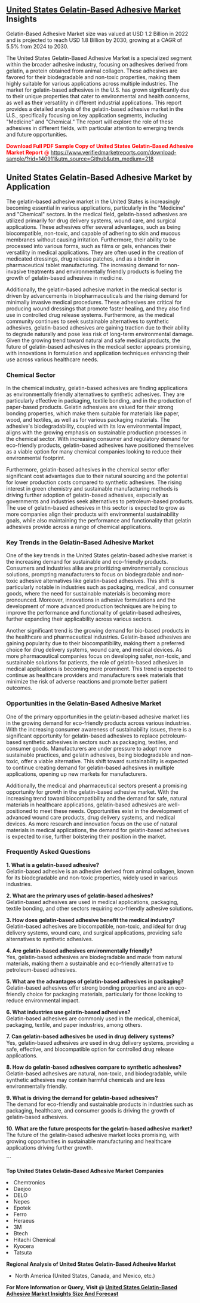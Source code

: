 <h2><a href="https://www.verifiedmarketreports.com/download-sample/?rid=140911&amp;utm_source=Github&amp;utm_medium=218" target="_blank">United States Gelatin-Based Adhesive Market</a> Insights</h2><p>Gelatin-Based Adhesive Market size was valued at USD 1.2 Billion in 2022 and is projected to reach USD 1.8 Billion by 2030, growing at a CAGR of 5.5% from 2024 to 2030.</p><p> <p>The United States Gelatin-Based Adhesive Market is a specialized segment within the broader adhesive industry, focusing on adhesives derived from gelatin, a protein obtained from animal collagen. These adhesives are favored for their biodegradable and non-toxic properties, making them highly suitable for various applications across multiple industries. The market for gelatin-based adhesives in the U.S. has grown significantly due to their unique properties that cater to environmental and health concerns, as well as their versatility in different industrial applications. This report provides a detailed analysis of the gelatin-based adhesive market in the U.S., specifically focusing on key application segments, including "Medicine" and "Chemical." The report will explore the role of these adhesives in different fields, with particular attention to emerging trends and future opportunities. <p><span class=""><span style="color: #ff0000;"><strong>Download Full PDF Sample Copy of United States Gelatin-Based Adhesive Market Report</strong> @ </span><a href="https://www.verifiedmarketreports.com/download-sample/?rid=140911&amp;utm_source=Github&amp;utm_medium=218" target="_blank">https://www.verifiedmarketreports.com/download-sample/?rid=140911&amp;utm_source=Github&amp;utm_medium=218</a></span></p></p> <h2>United States Gelatin-Based Adhesive Market by Application</h2> <p>The gelatin-based adhesive market in the United States is increasingly becoming essential in various applications, particularly in the "Medicine" and "Chemical" sectors. In the medical field, gelatin-based adhesives are utilized primarily for drug delivery systems, wound care, and surgical applications. These adhesives offer several advantages, such as being biocompatible, non-toxic, and capable of adhering to skin and mucous membranes without causing irritation. Furthermore, their ability to be processed into various forms, such as films or gels, enhances their versatility in medical applications. They are often used in the creation of medicated dressings, drug release patches, and as a binder in pharmaceutical tablet manufacturing. The increasing demand for non-invasive treatments and environmentally friendly products is fueling the growth of gelatin-based adhesives in medicine. <p>Additionally, the gelatin-based adhesive market in the medical sector is driven by advancements in biopharmaceuticals and the rising demand for minimally invasive medical procedures. These adhesives are critical for producing wound dressings that promote faster healing, and they also find use in controlled drug release systems. Furthermore, as the medical community continues to seek sustainable alternatives to synthetic adhesives, gelatin-based adhesives are gaining traction due to their ability to degrade naturally and pose less risk of long-term environmental damage. Given the growing trend toward natural and safe medical products, the future of gelatin-based adhesives in the medical sector appears promising, with innovations in formulation and application techniques enhancing their use across various healthcare needs.</p> <h3>Chemical Sector</h3> <p>In the chemical industry, gelatin-based adhesives are finding applications as environmentally friendly alternatives to synthetic adhesives. They are particularly effective in packaging, textile bonding, and in the production of paper-based products. Gelatin adhesives are valued for their strong bonding properties, which make them suitable for materials like paper, wood, and textiles, as well as for various packaging materials. The adhesive's biodegradability, coupled with its low environmental impact, aligns with the growing emphasis on sustainable production processes in the chemical sector. With increasing consumer and regulatory demand for eco-friendly products, gelatin-based adhesives have positioned themselves as a viable option for many chemical companies looking to reduce their environmental footprint. <p>Furthermore, gelatin-based adhesives in the chemical sector offer significant cost advantages due to their natural sourcing and the potential for lower production costs compared to synthetic adhesives. The rising interest in green chemistry and sustainable manufacturing methods is driving further adoption of gelatin-based adhesives, especially as governments and industries seek alternatives to petroleum-based products. The use of gelatin-based adhesives in this sector is expected to grow as more companies align their products with environmental sustainability goals, while also maintaining the performance and functionality that gelatin adhesives provide across a range of chemical applications.</p> <h3>Key Trends in the Gelatin-Based Adhesive Market</h3> <p>One of the key trends in the United States gelatin-based adhesive market is the increasing demand for sustainable and eco-friendly products. Consumers and industries alike are prioritizing environmentally conscious solutions, prompting manufacturers to focus on biodegradable and non-toxic adhesive alternatives like gelatin-based adhesives. This shift is particularly notable in industries such as packaging, medical, and consumer goods, where the need for sustainable materials is becoming more pronounced. Moreover, innovations in adhesive formulations and the development of more advanced production techniques are helping to improve the performance and functionality of gelatin-based adhesives, further expanding their applicability across various sectors.</p> <p>Another significant trend is the growing demand for bio-based products in the healthcare and pharmaceutical industries. Gelatin-based adhesives are gaining popularity due to their biocompatibility, making them a preferred choice for drug delivery systems, wound care, and medical devices. As more pharmaceutical companies focus on developing safer, non-toxic, and sustainable solutions for patients, the role of gelatin-based adhesives in medical applications is becoming more prominent. This trend is expected to continue as healthcare providers and manufacturers seek materials that minimize the risk of adverse reactions and promote better patient outcomes.</p> <h3>Opportunities in the Gelatin-Based Adhesive Market</h3> <p>One of the primary opportunities in the gelatin-based adhesive market lies in the growing demand for eco-friendly products across various industries. With the increasing consumer awareness of sustainability issues, there is a significant opportunity for gelatin-based adhesives to replace petroleum-based synthetic adhesives in sectors such as packaging, textiles, and consumer goods. Manufacturers are under pressure to adopt more sustainable practices, and gelatin adhesives, being biodegradable and non-toxic, offer a viable alternative. This shift toward sustainability is expected to continue creating demand for gelatin-based adhesives in multiple applications, opening up new markets for manufacturers.</p> <p>Additionally, the medical and pharmaceutical sectors present a promising opportunity for growth in the gelatin-based adhesive market. With the increasing trend toward biocompatibility and the demand for safe, natural materials in healthcare applications, gelatin-based adhesives are well-positioned to meet these needs. Opportunities exist in the development of advanced wound care products, drug delivery systems, and medical devices. As more research and innovation focus on the use of natural materials in medical applications, the demand for gelatin-based adhesives is expected to rise, further bolstering their position in the market.</p> <h3>Frequently Asked Questions</h3> <p><strong>1. What is a gelatin-based adhesive?</strong><br>Gelatin-based adhesive is an adhesive derived from animal collagen, known for its biodegradable and non-toxic properties, widely used in various industries.</p> <p><strong>2. What are the primary uses of gelatin-based adhesives?</strong><br>Gelatin-based adhesives are used in medical applications, packaging, textile bonding, and other sectors requiring eco-friendly adhesive solutions.</p> <p><strong>3. How does gelatin-based adhesive benefit the medical industry?</strong><br>Gelatin-based adhesives are biocompatible, non-toxic, and ideal for drug delivery systems, wound care, and surgical applications, providing safe alternatives to synthetic adhesives.</p> <p><strong>4. Are gelatin-based adhesives environmentally friendly?</strong><br>Yes, gelatin-based adhesives are biodegradable and made from natural materials, making them a sustainable and eco-friendly alternative to petroleum-based adhesives.</p> <p><strong>5. What are the advantages of gelatin-based adhesives in packaging?</strong><br>Gelatin-based adhesives offer strong bonding properties and are an eco-friendly choice for packaging materials, particularly for those looking to reduce environmental impact.</p> <p><strong>6. What industries use gelatin-based adhesives?</strong><br>Gelatin-based adhesives are commonly used in the medical, chemical, packaging, textile, and paper industries, among others.</p> <p><strong>7. Can gelatin-based adhesives be used in drug delivery systems?</strong><br>Yes, gelatin-based adhesives are used in drug delivery systems, providing a safe, effective, and biocompatible option for controlled drug release applications.</p> <p><strong>8. How do gelatin-based adhesives compare to synthetic adhesives?</strong><br>Gelatin-based adhesives are natural, non-toxic, and biodegradable, while synthetic adhesives may contain harmful chemicals and are less environmentally friendly.</p> <p><strong>9. What is driving the demand for gelatin-based adhesives?</strong><br>The demand for eco-friendly and sustainable products in industries such as packaging, healthcare, and consumer goods is driving the growth of gelatin-based adhesives.</p> <p><strong>10. What are the future prospects for the gelatin-based adhesive market?</strong><br>The future of the gelatin-based adhesive market looks promising, with growing opportunities in sustainable manufacturing and healthcare applications driving further growth.</p> ```</p><p><strong>Top United States Gelatin-Based Adhesive Market Companies</strong></p><div data-test-id=""><p><li>Chemtronics</li><li> Daejoo</li><li> DELO</li><li> Nepes</li><li> Epotek</li><li> Ferro</li><li> Heraeus</li><li> 3M</li><li> Btech</li><li> Hitachi Chemical</li><li> Kyocera</li><li> Tatsuta</li></p><div><strong>Regional Analysis of&nbsp;United States Gelatin-Based Adhesive Market</strong></div><ul><li dir="ltr"><p dir="ltr">North America&nbsp;(United States, Canada, and Mexico, etc.)</p></li></ul><p><strong>For More Information or Query, Visit @&nbsp;</strong><strong><a href="https://www.verifiedmarketreports.com/product/global-gelatin-based-adhesive-market-report-2019-competitive-landscape-trends-and-opportunities/?utm_source=Github&amp;utm_medium=218" target="_blank">United States Gelatin-Based Adhesive Market Insights Size And Forecast</a></strong></p></div>
